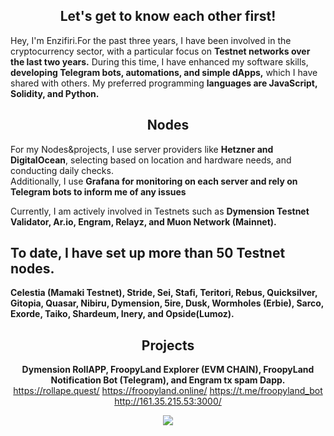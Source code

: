 <div align="center">

## Let's get to know each other first!
</div>

Hey, I'm Enzifiri.For the past three years, I have been involved in the cryptocurrency sector, with a particular focus on **Testnet networks over the last two years.** During this time, I have enhanced my software skills, **developing Telegram bots, automations, and simple dApps,** which I have shared with others. My preferred programming **languages are JavaScript, Solidity, and Python.**

<div align="center">

## Nodes

</div>

For my Nodes&projects, I use server providers like **Hetzner and DigitalOcean**, selecting based on location and hardware needs, and conducting daily checks. <br>
Additionally, I use **Grafana for monitoring on each server and rely on Telegram bots to inform me of any issues**

Currently, I am actively involved in Testnets such as
**Dymension Testnet Validator, Ar.io, Engram, Relayz, and Muon Network (Mainnet).**
<br>

<h2> To date, I have set up more than 50 Testnet nodes. </h2>

**Celestia (Mamaki Testnet), Stride, Sei, Stafi, Teritori, Rebus, Quicksilver, Gitopia, Quasar, Nibiru, Dymension, 5ire, Dusk, Wormholes (Erbie), Sarco, Exorde, Taiko, Shardeum, Inery, and Opside(Lumoz).**

<div align="center">

## Projects


**Dymension RollAPP, FroopyLand Explorer (EVM CHAIN), FroopyLand Notification Bot (Telegram), and Engram tx spam Dapp.** <br>
https://rollape.quest/ https://froopyland.online/ https://t.me/froopyland_bot http://161.35.215.53:3000/

</div>

<div align="center">
<picture>
  <source
    srcset="https://github-readme-stats.vercel.app/api?username=enzifiri&show_icons=true&theme=dark"
    media="(prefers-color-scheme: dark)"
  />
  <source
    srcset="https://github-readme-stats.vercel.app/api?username=enzifiri&show_icons=true"
    media="(prefers-color-scheme: light), (prefers-color-scheme: no-preference)"
  />
  <img src="https://github-readme-stats.vercel.app/api?username=enzifiri&show_icons=true" />
</picture>
</div>
</div>
